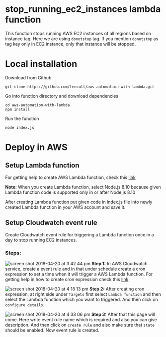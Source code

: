 # stop_running_ec2_instances lambda function
This function stops running AWS EC2 instances of all regions based on instance tag. Here we are using `donotstop` tag. If you mention `donotstop` as tag key only in EC2 instance, only that instance will be stopped.

# Local installation

Download from Github

`git clone https://github.com/tensult/aws-automation-with-lambda.git`

Go into function directory and download dependencies

```
cd aws-automation-with-lambda
npm install
```

Run the function

`node index.js`

# Deploy in AWS

## Setup Lambda function
For getting help to create AWS Lambda function, check this [link](https://docs.aws.amazon.com/lambda/latest/dg/get-started-create-function.html)

**Note:** When you create Lambda function, select Node.js 8.10 because given Lambda function code is supported only in or after Node.js 8.10

After creating Lambda function put given code in index.js file into newly created Lambda function in your AWS account and save it.  

## Setup Cloudwatch event rule
Create Cloudwatch event rule for triggering a Lambda function once in a day to stop running EC2 instances.
### Steps:
![screen shot 2018-04-20 at 3 42 44 pm](https://user-images.githubusercontent.com/30007458/39045832-b89b2a6a-44b1-11e8-9e3d-e2e07deeb01d.png)
**Step 1:** In AWS Cloudwatch service, create a event rule and in that under schedule create a cron expression to set a time when it will trigger a AWS Lambda function. For getting help in how to create cron expression check this [link](https://docs.aws.amazon.com/AmazonCloudWatch/latest/events/ScheduledEvents.html)

![screen shot 2018-04-20 at 4 18 13 pm](https://user-images.githubusercontent.com/30007458/39047196-9efd808a-44b6-11e8-92f6-7a7f324594ae.png)
**Step 2:** After creating cron expression, at right side under `Targets` first select `Lambda function` and then select the Lambda function which you want to triggered. And then click on `configure details`.

![screen shot 2018-04-20 at 4 33 06 pm](https://user-images.githubusercontent.com/30007458/39047845-05925148-44b9-11e8-8bf5-c2f26f6d46f4.png)
**Step 3:** After that this page will come. Here write event rule name which is required and also you can give description. And then click on `create rule` and also make sure that `state` should be enabled. Now event rule is created.
